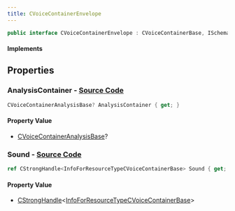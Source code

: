 ```yaml
---
title: CVoiceContainerEnvelope
---
```


```csharp
public interface CVoiceContainerEnvelope : CVoiceContainerBase, ISchemaClass<CVoiceContainerBase>, ISchemaClass<CVoiceContainerEnvelope>, ISchemaField, ISchemaClass, INativeHandle
```

#### Implements

## Properties

### **AnalysisContainer** - [Source Code](https://github.com/swiftly-solution/swiftlys2/blob/main/managed/src/SwiftlyS2.Generated/Schemas/Interfaces/CVoiceContainerEnvelope.cs#L18)

```csharp
CVoiceContainerAnalysisBase? AnalysisContainer { get; }
```

#### Property Value

- [CVoiceContainerAnalysisBase](/docs/api/shared/schemadefinitions/cvoicecontaineranalysisbase)?

### **Sound** - [Source Code](https://github.com/swiftly-solution/swiftlys2/blob/main/managed/src/SwiftlyS2.Generated/Schemas/Interfaces/CVoiceContainerEnvelope.cs#L16)

```csharp
ref CStrongHandle<InfoForResourceTypeCVoiceContainerBase> Sound { get; }
```

#### Property Value

- [CStrongHandle](/docs/api/shared/natives/cstronghandle-1)<[InfoForResourceTypeCVoiceContainerBase](/docs/api/shared/schemadefinitions/infoforresourcetypecvoicecontainerbase)>

